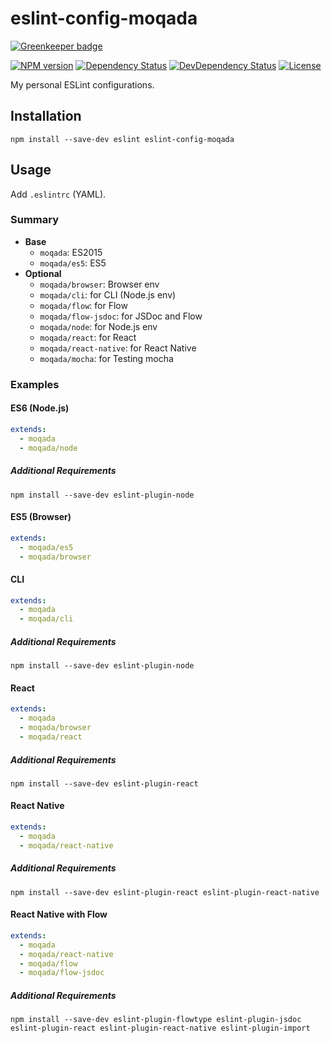 # eslint-config-moqada

[![Greenkeeper badge](https://badges.greenkeeper.io/moqada/eslint-config.svg)](https://greenkeeper.io/)

[![NPM version][npm-image]][npm-url]
[![Dependency Status][daviddm-image]][daviddm-url]
[![DevDependency Status][daviddm-dev-image]][daviddm-dev-url]
[![License][license-image]][license-url]


My personal ESLint configurations.

## Installation

```
npm install --save-dev eslint eslint-config-moqada
```

## Usage

Add `.eslintrc` (YAML).

### Summary

- **Base**
  - `moqada`: ES2015
  - `moqada/es5`: ES5
- **Optional**
  - `moqada/browser`: Browser env
  - `moqada/cli`: for CLI (Node.js env)
  - `moqada/flow`: for Flow
  - `moqada/flow-jsdoc`: for JSDoc and Flow
  - `moqada/node`: for Node.js env
  - `moqada/react`: for React
  - `moqada/react-native`: for React Native
  - `moqada/mocha`: for Testing mocha

### Examples

#### ES6 (Node.js)

```yaml
extends:
  - moqada
  - moqada/node
```

##### Additional Requirements

```
npm install --save-dev eslint-plugin-node
```

#### ES5 (Browser)

```yaml
extends:
  - moqada/es5
  - moqada/browser
```

#### CLI

```yaml
extends:
  - moqada
  - moqada/cli
```

##### Additional Requirements

```
npm install --save-dev eslint-plugin-node
```

#### React

```yaml
extends:
  - moqada
  - moqada/browser
  - moqada/react
```

##### Additional Requirements

```
npm install --save-dev eslint-plugin-react
```

#### React Native

```yaml
extends:
  - moqada
  - moqada/react-native
```

##### Additional Requirements

```
npm install --save-dev eslint-plugin-react eslint-plugin-react-native
```


#### React Native with Flow

```yaml
extends:
  - moqada
  - moqada/react-native
  - moqada/flow
  - moqada/flow-jsdoc
```

##### Additional Requirements

```
npm install --save-dev eslint-plugin-flowtype eslint-plugin-jsdoc eslint-plugin-react eslint-plugin-react-native eslint-plugin-import
```

[npm-url]: https://www.npmjs.com/package/eslint-config-moqada
[npm-image]: https://img.shields.io/npm/v/eslint-config-moqada.svg?style=flat-square
[travis-url]: https://travis-ci.org/moqada/eslint-config
[travis-image]: https://img.shields.io/travis/moqada/eslint-config.svg?style=flat-square
[daviddm-url]: https://david-dm.org/moqada/eslint-config
[daviddm-image]: https://img.shields.io/david/moqada/eslint-config.svg?style=flat-square
[daviddm-dev-url]: https://david-dm.org/moqada/eslint-config#info=devDependencies
[daviddm-dev-image]: https://img.shields.io/david/dev/moqada/eslint-config.svg?style=flat-square
[license-url]: http://opensource.org/licenses/MIT
[license-image]: https://img.shields.io/npm/l/eslint-config-moqada.svg?style=flat-square
